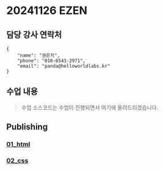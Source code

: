 # 20241126 EZEN
## 담당 강사 연락처
```
{
    "name": "권은지",
    "phone": "010-6543-2971",
    "email": "panda@helloworldlabs.kr"
}
```
## 수업 내용
> 수업 소스코드는 수업이 진행되면서 여기에 올려드리겠습니다.

## Publishing
### [01_html](https://github.com/20241231-EZEN/01_html.git)
### [02_css](https://github.com/20241231-EZEN/02_css.git)

